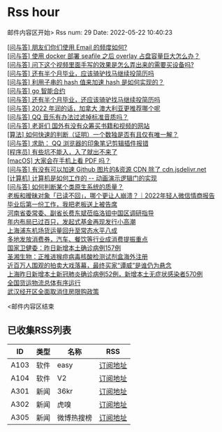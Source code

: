 # Rss hour

邮件内容区开始>
Rss num: 29  Date: 2022-05-22 10:40:23 <br/>

<a href='https://www.v2ex.com/t/854439#reply0'>[问与答] 朋友们你们使用 Email 的频度如何?</a><br/>
<a href='https://www.v2ex.com/t/854438#reply0'>[问与答] 使用 docker 部署 seafile 之后 overlay 占盘容量巨大怎么办？</a><br/>
<a href='https://www.v2ex.com/t/854437#reply0'>[问与答] 问下这个视频里面手写的效果是怎么弄出来的需要买设备吗?</a><br/>
<a href='https://www.v2ex.com/t/854436#reply1'>[问与答] 还有半个月毕业，应该骑驴找马继续投简历吗</a><br/>
<a href='https://www.v2ex.com/t/854435#reply0'>[问与答] 利用子串的 hash 值来加速 hash 是如何实现的？</a><br/>
<a href='https://www.v2ex.com/t/854434#reply5'>[问与答] go 智能合约</a><br/>
<a href='https://www.v2ex.com/t/854433#reply1'>[问与答] 还有半个月毕业，还应该骑驴找马继续投简历吗</a><br/>
<a href='https://www.v2ex.com/t/854432#reply8'>[问与答] 2022 年润的话，加拿大 澳大利亚更推荐哪个呢</a><br/>
<a href='https://www.v2ex.com/t/854431#reply1'>[问与答] QQ 音乐有办法过滤掉标准音质吗？</a><br/>
<a href='https://www.v2ex.com/t/854430#reply3'>[问与答] 老哥们 国外有没有众筹买书籍和视频的网站</a><br/>
<a href='https://www.v2ex.com/t/854429#reply0'>[算法] 如何快速的判断（证明）一个数独是否有且仅有唯一解？</a><br/>
<a href='https://www.v2ex.com/t/854428#reply2'>[问与答] 求助： QQ 浏览器的印象笔记剪辑插件报错</a><br/>
<a href='https://www.v2ex.com/t/854427#reply14'>[程序员] 有些坑不能入，入了就出不来了</a><br/>
<a href='https://www.v2ex.com/t/854426#reply3'>[macOS] 大家会在手机上看 PDF 吗？</a><br/>
<a href='https://www.v2ex.com/t/854425#reply5'>[问与答] 有没有可以加速 Github 图片的&资源 CDN 除了 cdn.jsdelivr.net</a><br/>
<a href='https://www.v2ex.com/t/854424#reply1'>[计算机] 计算机是如何工作的 -- 动画演示逻辑门的实现</a><br/>
<a href='https://www.v2ex.com/t/854420#reply1'>[问与答] 如何判断某个类原生系统的质量？</a><br/>
<a href='https://36kr.com/p/1749128825945730'>老板和暧昧对象「已读不回」，哪个更让人崩溃？｜2022年轻人微信情商报告</a><br/>
<a href='https://36kr.com/p/1749143796842498'>毕业后第一份工作，我把老板送上被告席</a><br/>
<a href='https://36kr.com/newsflashes/1751691192041097'>河南省委常委、副省长费东斌莅临洛钼中国区调研指导</a><br/>
<a href='https://36kr.com/newsflashes/1751625874275970'>年内布局已过百只，发起式基金再现发行小高潮</a><br/>
<a href='https://36kr.com/newsflashes/1751624034778754'>上海浦东机场货运量回升至常态水平八成</a><br/>
<a href='https://36kr.com/newsflashes/1751620523687553'>多地发放消费券，汽车、餐饮等行业成消费提振重点</a><br/>
<a href='https://36kr.com/newsflashes/1751615981797379'>国家卫健委：昨日新增本土确诊病例157例</a><br/>
<a href='https://36kr.com/newsflashes/1751611778760711'>圣湘生物：正推进猴痘病毒核酸检测试剂盒海外注册</a><br/>
<a href='https://36kr.com/newsflashes/1751610482556548'>近百万人围观的拍卖大戏落幕，最终买家“谭威”是谁仍为悬念</a><br/>
<a href='https://36kr.com/newsflashes/1751604808990722'>上海昨日新增本土新冠肺炎确诊病例52例，新增本土无症状感染者570例</a><br/>
<a href='https://36kr.com/newsflashes/1751603523026945'>全国货运物流总体有序运行</a><br/>
<a href='https://36kr.com/newsflashes/1751596192104449'>武汉经开区全面取消住房限购政策</a><br/>


<邮件内容区结束

## 已收集RSS列表

| ID | 类型 | 名称  | RSS  |
| -- | -- | -- | -- | 
| A103  | 软件 | easy | [订阅地址](http://rsshub.v2fy.com:1200/weibo/user/1088413295) |
| A104  | 软件 | V2  | [订阅地址](http://www.v2ex.com/index.xml) |
| A301  | 新闻 | 36kr | [订阅地址](https://www.36kr.com/feed) |
| A302  | 新闻 | 虎嗅 | [订阅地址](https://www.huxiu.com/rss/0.xml) |
| A305  | 新闻 | 微博热搜榜 | [订阅地址](https://rsshub.app/weibo/search/hot) |

